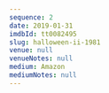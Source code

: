 ```yaml
---
sequence: 2
date: 2019-01-31
imdbId: tt0082495
slug: halloween-ii-1981
venue: null
venueNotes: null
medium: Amazon
mediumNotes: null
---
```


